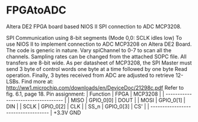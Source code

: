 # FPGAtoADC
Altera DE2 FPGA board based NIOS II SPI connection to ADC MCP3208.

SPI Communication using 8-bit segments
(Mode 0,0: SCLK idles low)
To use NIOS II to implement connection to ADC MCP3208 on
Altera DE2 Board. The code is generic in nature.
Vary spiChannel to 0-7 to scan all the channels. Sampling
rates can be changed from the attached SOPC file.
All transfers are 8-bit wide. As per datasheet of MCP3208,
the SPI Master must send 3 byte of control words one byte
at a time followed by one byte Read operation.
Finally, 3 bytes received from ADC are adjusted to retrieve
12-LSBs. Find more at:
http://ww1.microchip.com/downloads/en/DeviceDoc/21298c.pdf
Refer to fig. 6.1, page 18.
Pin assignment:
| Function  |	  FPGA	    |	MCP3208   |
| ----------------------------------- |
| MISO      |  GPIO_0[0]  |   DOUT    |
| MOSI      |  GPIO_0[1]  |   DIN     |
| SCLK      |  GPIO_0[2]  |   CLK     |
| SS_n      |  GPIO_0[3]  |   CS'     |
| ----------------------------------- |
+3.3V
GND


